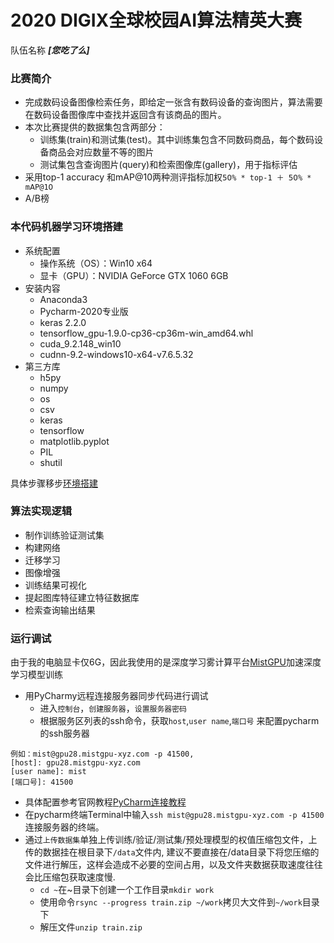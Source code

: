 2020 DIGIX全球校园AI算法精英大赛
=================================
队伍名称 ***[您吃了么]***  

### 比赛简介
* 完成数码设备图像检索任务，即给定一张含有数码设备的查询图片，算法需要在数码设备图像库中查找并返回含有该商品的图片。
* 本次比赛提供的数据集包含两部分：  
	* 训练集(train)和测试集(test)。其中训练集包含不同数码商品，每个数码设备商品会对应数量不等的图片
	* 测试集包含查询图片(query)和检索图像库(gallery)，用于指标评估  
* 采用top-1 accuracy 和mAP@10两种测评指标加权`𝟧𝟢% * 𝚝𝚘𝚙-𝟷 ＋ 𝟧𝟢% * 𝚖𝖠𝖯@𝟷𝟢`  
* A/B榜  

### 本代码机器学习环境搭建
* 系统配置
	* 操作系统（OS）：Win10 x64
	* 显卡（GPU）：NVIDIA GeForce GTX 1060 6GB
* 安装内容
	* Anaconda3
	* Pycharm-2020专业版
	* keras 2.2.0
	* tensorflow_gpu-1.9.0-cp36-cp36m-win_amd64.whl
	* cuda_9.2.148_win10
	* cudnn-9.2-windows10-x64-v7.6.5.32  
* 第三方库
	* h5py  
	* numpy  
	* os  
	* csv  
	* keras  
	* tensorflow  
	* matplotlib.pyplot  
	* PIL  
	* shutil  
	
具体步骤移步[环境搭建](https://github.com/liuwentao1992/HuaweiDIGIX-2020/blob/master/%E9%85%8D%E7%BD%AE.md)

### 算法实现逻辑
* 制作训练验证测试集
* 构建网络
* 迁移学习
* 图像增强
* 训练结果可视化
* 提起图库特征建立特征数据库
* 检索查询输出结果

### 运行调试
由于我的电脑显卡仅6G，因此我使用的是深度学习雾计算平台[MistGPU](https://mistgpu.com/)加速深度学习模型训练
* 用PyCharmy远程连接服务器同步代码进行调试  
	* 进入`控制台`，`创建服务器`，`设置服务器密码`  
	* 根据服务区列表的ssh命令，获取`host`,`user name`,`端口号` 来配置pycharm的ssh服务器    

```	
例如：mist@gpu28.mistgpu-xyz.com -p 41500,   
[host]: gpu28.mistgpu-xyz.com  
[user name]: mist  
[端口号]: 41500  
```   

* 具体配置参考官网教程[PyCharm连接教程](http://blog.mistgpu.com/2020/04/08/PyCharm%E8%BF%9E%E6%8E%A5%E6%95%99%E7%A8%8B/)
* 在pycharm终端Terminal中输入`ssh mist@gpu28.mistgpu-xyz.com -p 41500`连接服务器的终端。
* 通过`上传数据集`单独上传训练/验证/测试集/预处理模型的权值压缩包文件，上传的数据挂在根目录下`/data`文件内,
	建议不要直接在/data目录下将您压缩的文件进行解压，这样会造成不必要的空间占用，以及文件夹数据获取速度往往会比压缩包获取速度慢.  
	* `cd ~`在~目录下创建一个工作目录`mkdir work`
	* 使用命令`rsync --progress train.zip ~/work`拷贝大文件到`~/work`目录下
	* 解压文件`unzip train.zip`























